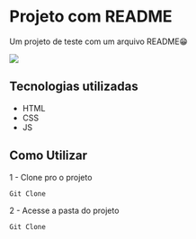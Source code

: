 # Projeto com README

Um projeto de teste com um arquivo README😁

<img src="https://i.giphy.com/tHIRLHtNwxpjIFqPdV.webp">

## Tecnologias utilizadas

- HTML
- CSS
- JS

## Como Utilizar

1 - Clone pro o projeto

```
Git Clone
```

2 - Acesse a pasta do projeto

```
Git Clone
```
